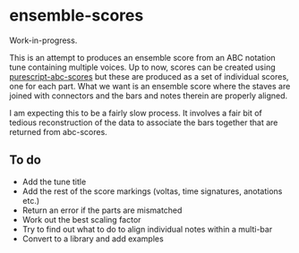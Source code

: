 # ensemble-scores

Work-in-progress.

This is an attempt to produces an ensemble score from an ABC notation tune containing multiple voices.  Up to now, scores can be created using [purescript-abc-scores](https://github.com/newlandsvalley/purescript-abc-scores) but these are produced as a set of individual scores, one for each part.  What we want is an ensemble score where the staves are joined with connectors and the bars and notes therein are properly aligned.

I am expecting this to be a fairly slow process.  It involves a fair bit of tedious reconstruction of the data to associate the bars together that are returned from abc-scores.

## To do

  * Add the tune title 
  * Add the rest of the score markings (voltas, time signatures, anotations etc.)
  * Return an error if the parts are mismatched
  * Work out the best scaling factor
  * Try to find out what to do to align individual notes within a multi-bar
  * Convert to a library and add examples